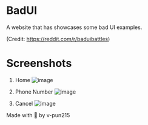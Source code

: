 # BadUI
A website that has showcases some bad UI examples. 

(Credit: https://reddit.com/r/baduibattles)

# Screenshots
1. Home
![image](https://github.com/user-attachments/assets/3fbdb130-d5d5-44d7-8d2c-ab1b3dbd6d7b)

2. Phone Number
![image](https://github.com/user-attachments/assets/8fe26cad-da16-4661-afc8-5c8a5a189b86)

3. Cancel
![image](https://github.com/user-attachments/assets/1b3f3c01-1510-48ae-aef1-0ebcb8d5b8ca)

Made with 💚 by v-pun215
